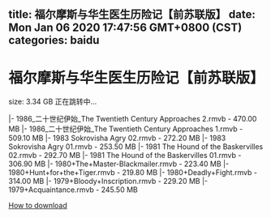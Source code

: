 
title: 福尔摩斯与华生医生历险记【前苏联版】
date: Mon Jan 06 2020 17:47:56 GMT+0800 (CST)    
categories: baidu
---

# 福尔摩斯与华生医生历险记【前苏联版】
size: 3.34 GB
 正在跳转中...
 
|- 1986_二十世纪伊始_The Twentieth Century Approaches 2.rmvb - 470.00 MB
|- 1986_二十世纪伊始_The Twentieth Century Approaches 1.rmvb - 509.10 MB
|- 1983 Sokrovisha Agry 02.rmvb - 272.20 MB
|- 1983 Sokrovisha Agry 01.rmvb - 253.50 MB
|- 1981 The Hound of the Baskervilles 02.rmvb - 292.70 MB
|- 1981 The Hound of the Baskervilles 01.rmvb - 306.90 MB
|- 1980+The+Master-Blackmailer.rmvb - 223.40 MB
|- 1980+Hunt+for+the+Tiger.rmvb - 219.80 MB
|- 1980+Deadly+Fight.rmvb - 314.00 MB
|- 1979+Bloody+Inscription.rmvb - 229.20 MB
|- 1979+Acquaintance.rmvb - 245.50 MB

[How to download](https://bpcam.bemobtrk.com/go/2ceec3aa-1ca2-46d6-b9ff-aaa5c184517c?jno=1124)